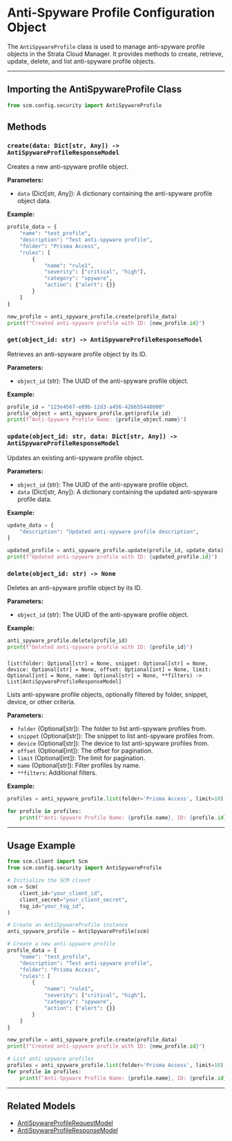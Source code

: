 # Anti-Spyware Profile Configuration Object

The `AntiSpywareProfile` class is used to manage anti-spyware profile objects in the Strata Cloud Manager. It provides
methods to create, retrieve, update, delete, and list anti-spyware profile objects.

---

## Importing the AntiSpywareProfile Class

```python
from scm.config.security import AntiSpywareProfile
```

## Methods

### `create(data: Dict[str, Any]) -> AntiSpywareProfileResponseModel`

Creates a new anti-spyware profile object.

**Parameters:**

- `data` (Dict[str, Any]): A dictionary containing the anti-spyware profile object data.

**Example:**

```python
profile_data = {
    "name": "test_profile",
    "description": "Test anti-spyware profile",
    "folder": "Prisma Access",
    "rules": [
        {
            "name": "rule1",
            "severity": ["critical", "high"],
            "category": "spyware",
            "action": {"alert": {}}
        }
    ]
}

new_profile = anti_spyware_profile.create(profile_data)
print(f"Created anti-spyware profile with ID: {new_profile.id}")
```

### `get(object_id: str) -> AntiSpywareProfileResponseModel`

Retrieves an anti-spyware profile object by its ID.

**Parameters:**

- `object_id` (str): The UUID of the anti-spyware profile object.

**Example:**

```python
profile_id = "123e4567-e89b-12d3-a456-426655440000"
profile_object = anti_spyware_profile.get(profile_id)
print(f"Anti-Spyware Profile Name: {profile_object.name}")
```

### `update(object_id: str, data: Dict[str, Any]) -> AntiSpywareProfileResponseModel`

Updates an existing anti-spyware profile object.

**Parameters:**

- `object_id` (str): The UUID of the anti-spyware profile object.
- `data` (Dict[str, Any]): A dictionary containing the updated anti-spyware profile data.

**Example:**

```python
update_data = {
    "description": "Updated anti-spyware profile description",
}

updated_profile = anti_spyware_profile.update(profile_id, update_data)
print(f"Updated anti-spyware profile with ID: {updated_profile.id}")
```

### `delete(object_id: str) -> None`

Deletes an anti-spyware profile object by its ID.

**Parameters:**

- `object_id` (str): The UUID of the anti-spyware profile object.

**Example:**

```python
anti_spyware_profile.delete(profile_id)
print(f"Deleted anti-spyware profile with ID: {profile_id}")
```

###

`list(folder: Optional[str] = None, snippet: Optional[str] = None, device: Optional[str] = None, offset: Optional[int] = None, limit: Optional[int] = None, name: Optional[str] = None, **filters) -> List[AntiSpywareProfileResponseModel]`

Lists anti-spyware profile objects, optionally filtered by folder, snippet, device, or other criteria.

**Parameters:**

- `folder` (Optional[str]): The folder to list anti-spyware profiles from.
- `snippet` (Optional[str]): The snippet to list anti-spyware profiles from.
- `device` (Optional[str]): The device to list anti-spyware profiles from.
- `offset` (Optional[int]): The offset for pagination.
- `limit` (Optional[int]): The limit for pagination.
- `name` (Optional[str]): Filter profiles by name.
- `**filters`: Additional filters.

**Example:**

```python
profiles = anti_spyware_profile.list(folder='Prisma Access', limit=10)

for profile in profiles:
    print(f"Anti-Spyware Profile Name: {profile.name}, ID: {profile.id}")
```

---

## Usage Example

```python
from scm.client import Scm
from scm.config.security import AntiSpywareProfile

# Initialize the SCM client
scm = Scm(
    client_id="your_client_id",
    client_secret="your_client_secret",
    tsg_id="your_tsg_id",
)

# Create an AntiSpywareProfile instance
anti_spyware_profile = AntiSpywareProfile(scm)

# Create a new anti-spyware profile
profile_data = {
    "name": "test_profile",
    "description": "Test anti-spyware profile",
    "folder": "Prisma Access",
    "rules": [
        {
            "name": "rule1",
            "severity": ["critical", "high"],
            "category": "spyware",
            "action": {"alert": {}}
        }
    ]
}

new_profile = anti_spyware_profile.create(profile_data)
print(f"Created anti-spyware profile with ID: {new_profile.id}")

# List anti-spyware profiles
profiles = anti_spyware_profile.list(folder='Prisma Access', limit=10)
for profile in profiles:
    print(f"Anti-Spyware Profile Name: {profile.name}, ID: {profile.id}")
```

---

## Related Models

- [AntiSpywareProfileRequestModel](../../models/security_services/anti_spyware_profile_models.md#AntiSpywareProfileRequestModel)
- [AntiSpywareProfileResponseModel](../../models/security_services/anti_spyware_profile_models.md#AntiSpywareProfileResponseModel)

